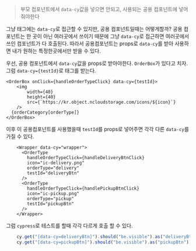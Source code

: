 >부모 컴포넌트에서 `data-cy`값을 넣으면 안되고, 사용되는 공용 컴포넌트에 넣어줘야한다

그냥 태그에는 `data-cy`로 접근할 수 있지만, 공용 컴포넌트일때는 어떻게할까? 
공용 컴포넌트는 한 곳이 아닌 여러곳에서 쓰이기 때문에 그냥 `data-cy`로 접근하면 여러곳에서 쓰인 컴포넌트가 다 호출된다.
따라서 공용컴포넌트는 props로 `data-cy`를 받아 사용하면 내가 원하는 특정한곳에서만 받을 수 있다.

우선, 공용 컴포넌트에서 `data-cy`값을 props로 받아야한다. 
`OrderBox`가 있다고 치자. 그럼 `data-cy={testId}`로 태그를 받는다. 
```
<OrderBox onClick={handleOrderTypeClick} data-cy={testId}>
	<img
		width={40}
        height={40}
        src={`https://kr.object.ncloudstorage.com/icons/${icon}`}
    />
  {orderCategory[orderType]} 
</OrderBox>
```

이후 이 공용컴포넌트를 사용했을때 `testId`를 props로 넣어주면 각각 다른 `data-cy`를 가질 수 있다.
```
    <Wrapper data-cy="wrapper">
      <OrderType
        handleOrderTypeClick={handleDeliveryBtnClick}
        icon="ic-delivery.png"
        orderType="delivery"
        testId="deliveryBtn"
      />
      <OrderType
        handleOrderTypeClick={handlePickupBtnClick}
        icon="ic-pickup.png"
        orderType="pickup"
        testId="pickupBtn"
      />
    </Wrapper>
```
그럼 `cypress`로 테스트를 할때 각각 다르게 호출 할 수 있다.
```ts
    cy.get("[data-cy=deliveryBtn]").should("be.visible").as("deliveryBtn");
    cy.get("[data-cy=pickupBtn]").should("be.visible").as("pickupBtn");
```
